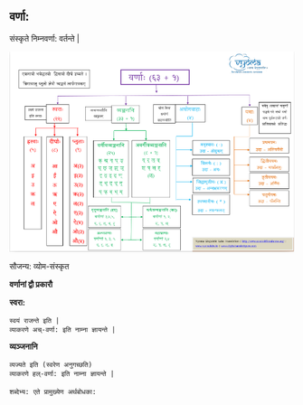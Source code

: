 
## वर्णा:

संस्कृते निम्नवर्णा: वर्तन्ते |

![letters](./imgs/varnas.png)

सौजन्य: व्योम-संस्कृत 


**वर्णानां द्वौ प्रकारौ**

**स्वरा:**
```
स्वयं राजन्ते इति |
व्याकरणे अच्-वर्णा: इति नाम्ना ज्ञायन्ते |
```

**व्यञ्जनानि** 
```
व्यज्यते इति (स्वरेण अनुगच्छति)
व्याकरणे हल्-वर्णा: इति नाम्ना ज्ञायन्ते |

शब्देभ्य: एते प्रामुख्येण अर्थबोधका:
```
